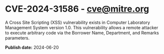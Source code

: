 # CVE-2024-31586 - cve@mitre.org

A Cross Site Scripting (XSS) vulnerability exists in Computer Laboratory Management System version 1.0. This vulnerability allows a remote attacker to execute arbitrary code via the Borrower Name, Department, and Remarks parameters.

**Publish date:** 2024-06-20
